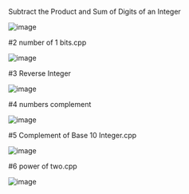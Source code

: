 Subtract the Product and Sum of Digits of an Integer


![image](https://user-images.githubusercontent.com/84653100/160797142-681dcf2c-6775-4c36-9fc1-898aade7b7a1.png)

#2 number of 1 bits.cpp

![image](https://user-images.githubusercontent.com/84653100/160801189-87bc4b43-505a-4d95-9ad6-e36973a29575.png)


#3 Reverse Integer

![image](https://user-images.githubusercontent.com/84653100/160810421-74e211dc-ecd2-408d-a906-4bbf844cae0e.png)


#4 numbers complement

![image](https://user-images.githubusercontent.com/84653100/160813925-174b0cb3-9c97-4a32-9541-ab1cc872cd8c.png)


#5 Complement of Base 10 Integer.cpp

![image](https://user-images.githubusercontent.com/84653100/161106181-c9b2ed11-f8ab-4320-a51d-19682ea7a1b2.png)


#6 power of two.cpp

![image](https://user-images.githubusercontent.com/84653100/161204227-2418632c-cfa4-4a4b-a06f-835015e82170.png)
